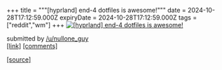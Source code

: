 +++
title = """[hyprland] end-4 dotfiles is awesome!"""
date = 2024-10-28T17:12:59.000Z
expiryDate = 2024-10-28T17:12:59.000Z
tags = ["reddit","wm"]
+++
[![[hyprland] end-4 dotfiles is awesome!](https://preview.redd.it/4q13gllc5jxd1.png?width=640&crop=smart&auto=webp&s=2727df3a1169f27987bce833bde8e3650298ceab "[hyprland] end-4 dotfiles is awesome!")](https://www.reddit.com/r/unixporn/comments/1ge7hzz/hyprland_end4_dotfiles_is_awesome/)

submitted by [/u/nullone\_guy](https://www.reddit.com/user/nullone_guy)  
[\[link\]](https://i.redd.it/4q13gllc5jxd1.png) [\[comments\]](https://www.reddit.com/r/unixporn/comments/1ge7hzz/hyprland_end4_dotfiles_is_awesome/)

[[source]](https://www.reddit.com/r/unixporn/comments/1ge7hzz/hyprland_end4_dotfiles_is_awesome/)
